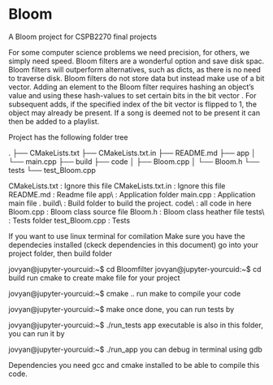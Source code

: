 # Bloom
A Bloom project for CSPB2270 final projects

For some computer science problems we need precision, for others, we simply need speed. Bloom filters are a wonderful option and save disk spac. 
Bloom filters will outperform alternatives, such as dicts, as there is no need to traverse disk. Bloom filters do not store data but instead make use of a bit vector. Adding an element to the Bloom filter requires hashing an object’s value and using these hash-values to set certain bits in the bit vector . For subsequent adds, if the specified index of the bit vector is flipped to 1, the object may already be present. If a song is deemed not to be present it can then be added to a playlist.  
 
Project has the following folder tree

.
├── CMakeLists.txt
├── CMakeLists.txt.in
├── README.md
├── app
│   └── main.cpp
├── build
├── code
│   ├── Bloom.cpp
│   └── Bloom.h
└── tests
└── test_Bloom.cpp

CMakeLists.txt : Ignore this file
CMakeLists.txt.in : Ignore this file
README.md : Readme file
app\ : Application folder
main.cpp : Application main file .
build\ : Build folder to build the project. 
code\ : all code in here 
Bloom.cpp : Bloom class source file
Bloom.h : Bloom class heather file
tests\ : Tests folder
test_Bloom.cpp : Tests

If you want to use linux terminal for comilation
Make sure you have the dependecies installed (ckeck dependencies in this document) go into your project folder, then build folder

jovyan@jupyter-yourcuid:~$ cd Bloomfilter
jovyan@jupyter-yourcuid:~$ cd build
run cmake to create make file for your project

jovyan@jupyter-yourcuid:~$ cmake ..
run make to compile your code

jovyan@jupyter-yourcuid:~$ make
once done, you can run tests by

jovyan@jupyter-yourcuid:~$ ./run_tests
app executable is also in this folder, you can run it by

jovyan@jupyter-yourcuid:~$ ./run_app
you can debug in terminal using gdb

Dependencies
you need gcc and cmake installed to be able to compile this code.
